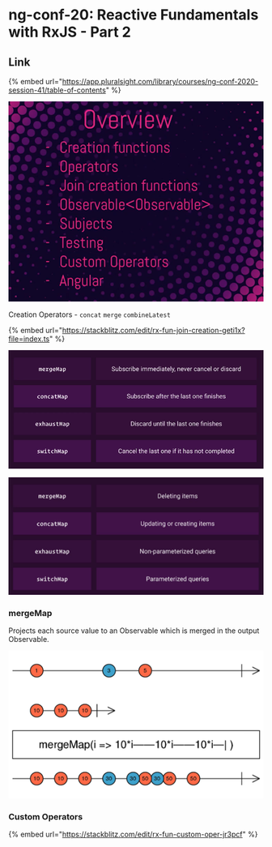 # ng-conf-20: Reactive Fundamentals with RxJS - Part 2

## Link

{% embed url="https://app.pluralsight.com/library/courses/ng-conf-2020-session-41/table-of-contents" %}

![](../.gitbook/assets/image%20%28123%29.png)

Creation Operators - `concat` `merge` `combineLatest`

{% embed url="https://stackblitz.com/edit/rx-fun-join-creation-geti1x?file=index.ts" %}



![](../.gitbook/assets/image%20%28124%29.png)

![](../.gitbook/assets/image%20%28121%29.png)

### mergeMap

Projects each source value to an Observable which is merged in the output Observable.

![](../.gitbook/assets/image%20%28119%29.png)



### Custom Operators

{% embed url="https://stackblitz.com/edit/rx-fun-custom-oper-jr3pcf" %}





